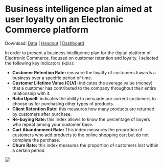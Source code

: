 # Business intelligence plan aimed at user loyalty on an Electronic Commerce platform

Download: [Data](https://www.kaggle.com/datasets/zusmani/pakistans-largest-ecommerce-dataset) | [Handout](https://github.com/GaMicNa/RETAIL-E-COMMERCE-LOYALTY/blob/master/05_PDF/00_RETAIL%20E-COMERCE%20LOYALTY_.pdf) | [Dashboard](https://app.powerbi.com/view?r=eyJrIjoiYWM2NzlhOGMtM2E5Mi00NGQyLThlYmUtOTgyZGJmMTBmY2VmIiwidCI6ImFmZTk4ODE3LWViZTgtNDNhYi04YWRlLWJjMGEyOGNiNTlmYyIsImMiOjR9)

In order to present a business intelligence plan for the digital platform of Electronic Commerce, focused on customer retention and loyalty, I selected the following key indicators (kpis):

- **Customer Retention Rate:** measure the loyalty of customers towards a business over a specific period of time.
- **Customer Lifetime Value (CLV):** indicates the average value (money) that a customer has contributed to the company throughout their entire relationship with it.
- **Ratio Upsell:** indicates the ability to persuade our current customers to choose us for purchasing other types of products.
- **Client Retention Rate:** this measures how many products are returned by customers after purchase.
- **Re-buying Rate:** this index allows to know the percentage of buyers who repeat among your customer base.
- **Cart Abandonment Rate:** This index measures the proportion of customers who add products to the online shopping cart but do not complete the purchase.
- **Churn Rate:** this index measures the proportion of customers lost within a certain period.

<img src="https://github.com/GaMicNa/RETAIL-E-COMMERCE-LOYALTY/blob/master/04_IMAGES/dashboard.PNG"/>


